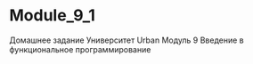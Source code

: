 # Module_9_1
Домашнее задание Университет Urban Модуль 9 Введение в функциональное программирование
